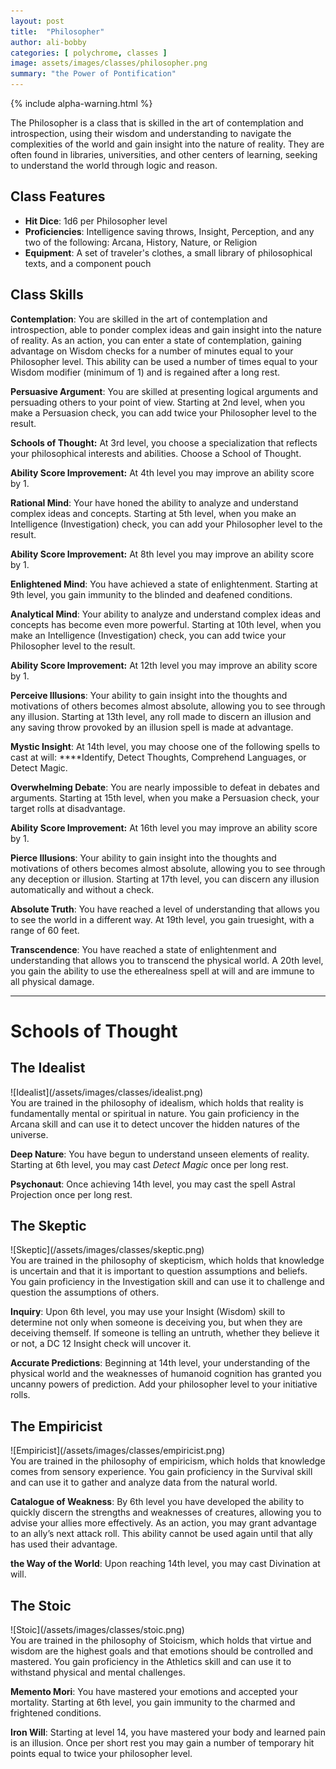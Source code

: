 ```yaml
---
layout: post
title:  "Philosopher"
author: ali-bobby
categories: [ polychrome, classes ]
image: assets/images/classes/philosopher.png
summary: "the Power of Pontification"
---
```

{% include alpha-warning.html %}

The Philosopher is a class that is skilled in the art of contemplation and introspection, using their wisdom and understanding to navigate the complexities of the world and gain insight into the nature of reality. They are often found in libraries, universities, and other centers of learning, seeking to understand the world through logic and reason.

## **Class Features**

- **Hit Dice**: 1d6 per Philosopher level
- **Proficiencies**: Intelligence saving throws, Insight, Perception, and any two of the following: Arcana, History, Nature, or Religion
- **Equipment**: A set of traveler's clothes, a small library of philosophical texts, and a component pouch

## **Class Skills**

**Contemplation**: You are skilled in the art of contemplation and introspection, able to ponder complex ideas and gain insight into the nature of reality. As an action, you can enter a state of contemplation, gaining advantage on Wisdom checks for a number of minutes equal to your Philosopher level. This ability can be used a number of times equal to your Wisdom modifier (minimum of 1) and is regained after a long rest.

**Persuasive Argument**: You are skilled at presenting logical arguments and persuading others to your point of view. Starting at 2nd level, when you make a Persuasion check, you can add twice your Philosopher level to the result.

**Schools of Thought:** At 3rd level, you choose a specialization that reflects your philosophical interests and abilities. Choose a School of Thought.

**Ability Score Improvement:** At 4th level you may improve an ability score by 1.

**Rational Mind**: Your have honed the ability to analyze and understand complex ideas and concepts. Starting at 5th level, when you make an Intelligence (Investigation) check, you can add your Philosopher level to the result.

**Ability Score Improvement:** At 8th level you may improve an ability score by 1.

**Enlightened Mind**: You have achieved a state of enlightenment. Starting at 9th level, you gain immunity to the blinded and deafened conditions.

**Analytical Mind**: Your ability to analyze and understand complex ideas and concepts has become even more powerful. Starting at 10th level, when you make an Intelligence (Investigation) check, you can add twice your Philosopher level to the result.

**Ability Score Improvement:** At 12th level you may improve an ability score by 1.

**Perceive Illusions**: Your ability to gain insight into the thoughts and motivations of others becomes almost absolute, allowing you to see through any illusion. Starting at 13th level, any roll made to discern an illusion and any saving throw provoked by an illusion spell is made at advantage.

**Mystic Insight**: At 14th level, you may choose one of the following spells to cast at will: ****Identify, Detect Thoughts, Comprehend Languages, or Detect Magic.

**Overwhelming Debate**: You are nearly impossible to defeat in debates and arguments. Starting at 15th level, when you make a Persuasion check, your target rolls at disadvantage.

**Ability Score Improvement:** At 16th level you may improve an ability score by 1.

**Pierce Illusions**: Your ability to gain insight into the thoughts and motivations of others becomes almost absolute, allowing you to see through any deception or illusion. Starting at 17th level, you can discern any illusion automatically and without a check.

**Absolute Truth**: You have reached a level of understanding that allows you to see the world in a different way. At 19th level, you gain truesight, with a range of 60 feet.

**Transcendence**: You have reached a state of enlightenment and understanding that allows you to transcend the physical world. A 20th level, you gain the ability to use the etherealness spell at will and are immune to all physical damage.

---

# Schools of Thought

## **The Idealist**

<div class='float-right' markdown=1>
![Idealist](/assets/images/classes/idealist.png)
</div>
You are trained in the philosophy of idealism, which holds that reality is fundamentally mental or spiritual in nature. You gain proficiency in the Arcana skill and can use it to detect uncover the hidden natures of the universe.

**Deep Nature**: You have begun to understand unseen elements of reality. Starting at 6th level, you may cast *Detect Magic* once per long rest.

**Psychonaut**: Once achieving 14th level, you may cast the spell Astral Projection once per long rest.

## **The Skeptic**
<div class='float-left' markdown=1>
![Skeptic](/assets/images/classes/skeptic.png)
</div>
You are trained in the philosophy of skepticism, which holds that knowledge is uncertain and that it is important to question assumptions and beliefs. You gain proficiency in the Investigation skill and can use it to challenge and question the assumptions of others.

**Inquiry**: Upon 6th level, you may use your Insight (Wisdom) skill to determine not only when someone is deceiving you, but when they are deceiving themself. If someone is telling an untruth, whether they believe it or not, a DC 12 Insight check will uncover it.

**Accurate Predictions**: Beginning at 14th level, your understanding of the physical world and the weaknesses of humanoid cognition has granted you uncanny powers of prediction. Add your philosopher level to your initiative rolls.


## **The Empiricist**
<div class='float-right' markdown=1>
![Empiricist](/assets/images/classes/empiricist.png)
</div>
You are trained in the philosophy of empiricism, which holds that knowledge comes from sensory experience. You gain proficiency in the Survival skill and can use it to gather and analyze data from the natural world.

**Catalogue of Weakness**: By 6th level you have developed the ability to quickly discern the strengths and weaknesses of creatures, allowing you to advise your allies more effectively. As an action, you may grant advantage to an ally’s next attack roll. This ability cannot be used again until that ally has used their advantage.

**the Way of the World**: Upon reaching 14th level, you may cast Divination at will.

## **The Stoic**
<div class='float-left' markdown=1>
![Stoic](/assets/images/classes/stoic.png)
</div>
You are trained in the philosophy of Stoicism, which holds that virtue and wisdom are the highest goals and that emotions should be controlled and mastered. You gain proficiency in the Athletics skill and can use it to withstand physical and mental challenges.

**Memento Mori**: You have mastered your emotions and accepted your mortality. Starting at 6th level, you gain immunity to the charmed and frightened conditions.

**Iron Will**: Starting at level 14, you have mastered your body and learned pain is an illusion. Once per short rest you may gain a number of temporary hit points equal to twice your philosopher level.